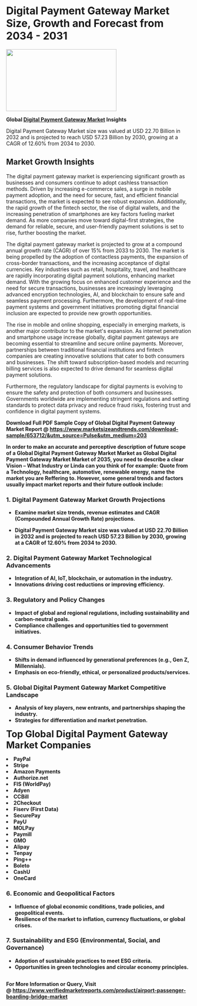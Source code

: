 <H1>Digital Payment Gateway Market Size, Growth and Forecast from 2034 - 2031</H1><img class="aligncenter size-medium wp-image-584254" src="https://thirdeyenews.in/wp-content/uploads/2034/09/Global-Market-Research-300x168.jpeg" alt="" width="300" height="168" /><p><strong>Global&nbsp;<a href="https://www.marketsizeandtrends.com/download-sample/653712/&amp;utm_source=Pulse&amp;utm_medium=203">Digital Payment Gateway Market</a> Insights</strong></p><p>Digital Payment Gateway Market size was valued at USD 22.70 Billion in 2032 and is projected to reach USD 57.23 Billion by 2030, growing at a CAGR of 12.60% from 2034 to 2030.</p><p><h2>Market Growth Insights</h2> <p>The digital payment gateway market is experiencing significant growth as businesses and consumers continue to adopt cashless transaction methods. Driven by increasing e-commerce sales, a surge in mobile payment adoption, and the need for secure, fast, and efficient financial transactions, the market is expected to see robust expansion. Additionally, the rapid growth of the fintech sector, the rise of digital wallets, and the increasing penetration of smartphones are key factors fueling market demand. As more companies move toward digital-first strategies, the demand for reliable, secure, and user-friendly payment solutions is set to rise, further boosting the market.</p> <p><strong></strong></p> <p>The digital payment gateway market is projected to grow at a compound annual growth rate (CAGR) of over 15% from 2033 to 2030. The market is being propelled by the adoption of contactless payments, the expansion of cross-border transactions, and the increasing acceptance of digital currencies. Key industries such as retail, hospitality, travel, and healthcare are rapidly incorporating digital payment solutions, enhancing market demand. With the growing focus on enhanced customer experience and the need for secure transactions, businesses are increasingly leveraging advanced encryption technologies, AI, and blockchain to ensure safe and seamless payment processing. Furthermore, the development of real-time payment systems and government initiatives promoting digital financial inclusion are expected to provide new growth opportunities. <p>The rise in mobile and online shopping, especially in emerging markets, is another major contributor to the market's expansion. As internet penetration and smartphone usage increase globally, digital payment gateways are becoming essential to streamline and secure online payments. Moreover, partnerships between traditional financial institutions and fintech companies are creating innovative solutions that cater to both consumers and businesses. The shift toward subscription-based models and recurring billing services is also expected to drive demand for seamless digital payment solutions. <p>Furthermore, the regulatory landscape for digital payments is evolving to ensure the safety and protection of both consumers and businesses. Governments worldwide are implementing stringent regulations and setting standards to protect data privacy and reduce fraud risks, fostering trust and confidence in digital payment systems.</p> <p><strong></p><p><span class=""><strong>Download Full PDF Sample Copy of Global Digital Payment Gateway Market Report</strong> @ <a href="https://www.marketsizeandtrends.com/download-sample/653712/&amp;utm_source=Pulse&amp;utm_medium=203" target="_blank">https://www.marketsizeandtrends.com/download-sample/653712/&amp;utm_source=Pulse&amp;utm_medium=203</a></span></p><p>In order to make an accurate and perceptive description of future scope of a Global&nbsp;Digital Payment Gateway Market Market as Global&nbsp;Digital Payment Gateway Market Market of 2035, you need to describe a clear Vision &ndash; What Industry or Linda can you think of for example: Quote from a Technology, healthcare, automotive, renewable energy, name the market you are Reffering to. However, some general trends and factors usually impact market reports and their future outlook include:</p><h3>1.&nbsp;<strong>Digital Payment Gateway Market Growth Projections</strong></h3><ul><li>Examine market size trends, revenue estimates and CAGR (Compounded Annual Growth Rate) projections.</li><li><p>Digital Payment Gateway Market size was valued at USD 22.70 Billion in 2032 and is projected to reach USD 57.23 Billion by 2030, growing at a CAGR of 12.60% from 2034 to 2030.</p></li></ul><h3>2.&nbsp;<strong>Digital Payment Gateway Market Technological Advancements</strong></h3><ul><li>Integration of AI, IoT, blockchain, or automation in the industry.</li><li>Innovations driving cost reductions or improving efficiency.</li></ul><h3>3.&nbsp;<strong>Regulatory and Policy Changes</strong></h3><ul><li>Impact of global and regional regulations, including sustainability and carbon-neutral goals.</li><li>Compliance challenges and opportunities tied to government initiatives.</li></ul><h3>4.&nbsp;<strong>Consumer Behavior Trends</strong></h3><ul><li>Shifts in demand influenced by generational preferences (e.g., Gen Z, Millennials).</li><li>Emphasis on eco-friendly, ethical, or personalized products/services.</li></ul><h3>5.&nbsp;<strong>Global Digital Payment Gateway Market Competitive Landscape</strong></h3><ul><li>Analysis of key players, new entrants, and partnerships shaping the industry.</li><li>Strategies for differentiation and market penetration.</li></ul><p data-pm-slice="1 1 []"><span style="color: inherit; font-family: inherit; font-size: 25px;">Top Global Digital Payment Gateway Market Companies</span></p><div class="" data-test-id=""><p><li>PayPal</li><li> Stripe</li><li> Amazon Payments</li><li> Authorize.net</li><li> FIS (WorldPay)</li><li> Adyen</li><li> CCBill</li><li> 2Checkout</li><li> Fiserv (First Data)</li><li> SecurePay</li><li> PayU</li><li> MOLPay</li><li> Paymill</li><li> GMO</li><li> Alipay</li><li> Tenpay</li><li> Ping++</li><li> Boleto</li><li> CashU</li><li> OneCard</li></p></div><h3>6.&nbsp;<strong>Economic and Geopolitical Factors</strong></h3><ul><li>Influence of global economic conditions, trade policies, and geopolitical events.</li><li>Resilience of the market to inflation, currency fluctuations, or global crises.</li></ul><h3>7.&nbsp;<strong>Sustainability and ESG (Environmental, Social, and Governance)</strong></h3><ul><li>Adoption of sustainable practices to meet ESG criteria.</li><li>Opportunities in green technologies and circular economy principles.</li></ul><h2><strong style="font-size: 14px;">For More Information or Query, Visit @&nbsp;</strong><a style="background-color: #ffffff; font-size: 14px;" href="https://www.marketsizeandtrends.com/report/digital-payment-gateway-market/" target="_blank">https://www.verifiedmarketreports.com/product/airport-passenger-boarding-bridge-market</a></h2>

